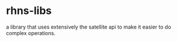 rhns-libs
=========

a library that uses extensively the satellite api to make it easier to do complex operations.
